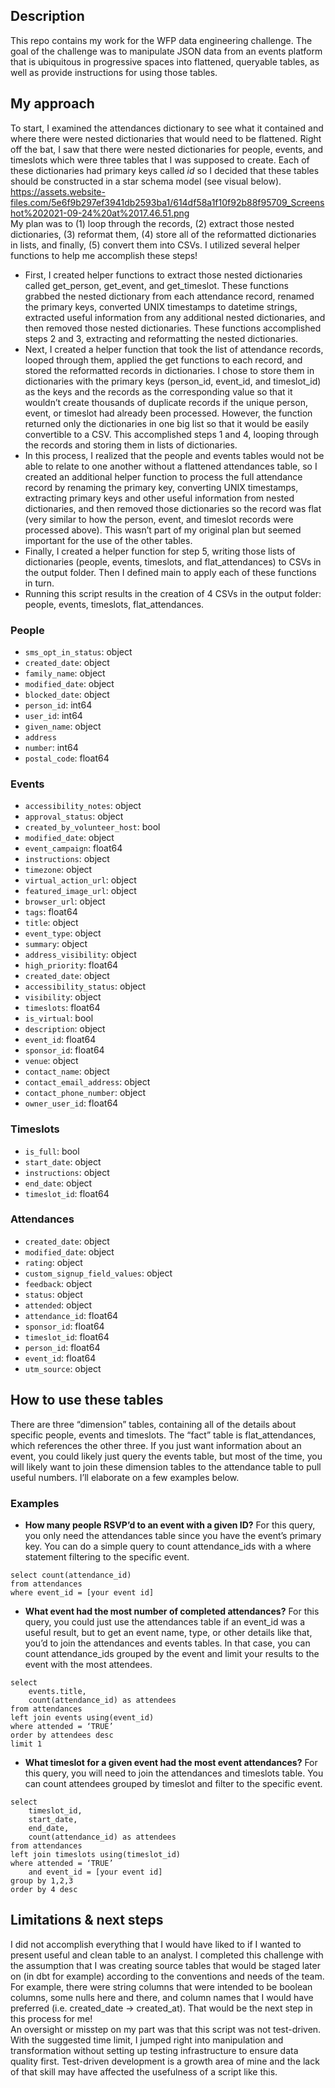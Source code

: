 ## Description
This repo contains my work for the WFP data engineering challenge. The goal of the challenge was to manipulate JSON data from an events platform that is ubiquitous in progressive spaces into flattened, queryable tables, as well as provide instructions for using those tables.

## My approach
To start, I examined the attendances dictionary to see what it contained and where there were nested dictionaries that would need to be flattened. Right off the bat, I saw that there were nested dictionaries for people, events, and timeslots which were three tables that I was supposed to create. Each of these dictionaries had primary keys called *id* so I decided that these tables should be constructed in a star schema model (see visual below). <br />
https://assets.website-files.com/5e6f9b297ef3941db2593ba1/614df58a1f10f92b88f95709_Screenshot%202021-09-24%20at%2017.46.51.png <br />
My plan was to (1) loop through the records, (2) extract those nested dictionaries, (3) reformat them, (4) store all of the reformatted dictionaries in lists, and finally, (5) convert them into CSVs. I utilized several helper functions to help me accomplish these steps!
- First, I created helper functions to extract those nested dictionaries called get_person, get_event, and get_timeslot. These functions grabbed the nested dictionary from each attendance record, renamed the primary keys, converted UNIX timestamps to datetime strings, extracted useful information from any additional nested dictionaries, and then removed those nested dictionaries. These functions accomplished steps 2 and 3, extracting and reformatting the nested dictionaries.
- Next, I created a helper function that took the list of attendance records, looped through them, applied the get functions to each record, and stored the reformatted records in dictionaries. I chose to store them in dictionaries with the primary keys (person_id, event_id, and timeslot_id) as the keys and the records as the corresponding value so that it wouldn’t create thousands of duplicate records if the unique person, event, or timeslot had already been processed. However, the function returned only the dictionaries in one big list so that it would be easily convertible to a CSV. This accomplished steps 1 and 4, looping through the records and storing them in lists of dictionaries.
- In this process, I realized that the people and events tables would not be able to relate to one another without a flattened attendances table, so I created an additional helper function to process the full attendance record by renaming the primary key, converting UNIX timestamps, extracting primary keys and other useful information from nested dictionaries, and then removed those dictionaries so the record was flat (very similar to how the person, event, and timeslot records were processed above). This wasn’t part of my original plan but seemed important for the use of the other tables.
- Finally, I created a helper function for step 5, writing those lists of dictionaries (people, events, timeslots, and flat_attendances) to CSVs in the output folder. Then I defined main to apply each of these functions in turn.
- Running this script results in the creation of 4 CSVs in the output folder: people, events, timeslots, flat_attendances.

### People
- `sms_opt_in_status`: object
- `created_date`: object
- `family_name`: object
- `modified_date`: object
- `blocked_date`: object
- `person_id`: int64
- `user_id`: int64
- `given_name`: object
- `address`
- `number`: int64
- `postal_code`: float64

### Events 
- `accessibility_notes`: object
- `approval_status`: object
- `created_by_volunteer_host`: bool
- `modified_date`: object
- `event_campaign`: float64
- `instructions`: object
- `timezone`: object
- `virtual_action_url`: object
- `featured_image_url`: object
- `browser_url`: object
- `tags`: float64
- `title`: object
- `event_type`: object
- `summary`: object
- `address_visibility`: object
- `high_priority`: float64
- `created_date`: object
- `accessibility_status`: object
- `visibility`: object
- `timeslots`: float64
- `is_virtual`: bool
- `description`: object
- `event_id`: float64
- `sponsor_id`: float64
- `venue`: object
- `contact_name`: object
- `contact_email_address`: object
- `contact_phone_number`: object
- `owner_user_id`: float64

### Timeslots
- `is_full`: bool
- `start_date`: object
- `instructions`: object
- `end_date`: object
- `timeslot_id`: float64

### Attendances
- `created_date`: object
- `modified_date`: object
- `rating`: object
- `custom_signup_field_values`: object
- `feedback`: object
- `status`: object
- `attended`: object
- `attendance_id`: float64
- `sponsor_id`: float64
- `timeslot_id`: float64
- `person_id`: float64
- `event_id`: float64
- `utm_source`: object

## How to use these tables
There are three “dimension” tables, containing all of the details about specific people, events and timeslots. The “fact” table is flat_attendances, which references the other three. If you just want information about an event, you could likely just query the events table, but most of the time, you will likely want to join these dimension tables to the attendance table to pull useful numbers. I’ll elaborate on a few examples below. 
### Examples
- **How many people RSVP’d to an event with a given ID?** For this query, you only need the attendances table since you have the event’s primary key. You can do a simple query to count attendance_ids with a where statement filtering to the specific event. 
```
select count(attendance_id) 
from attendances 
where event_id = [your event id]
```
- **What event had the most number of completed attendances?** For this query, you could just use the attendances table if an event_id was a useful result, but to get an event name, type, or other details like that, you’d to join the attendances and events tables. In that case, you can count attendance_ids grouped by the event and limit your results to the event with the most attendees. 
```
select 
    events.title, 
    count(attendance_id) as attendees 
from attendances 
left join events using(event_id) 
where attended = ‘TRUE’ 
order by attendees desc 
limit 1
```
- **What timeslot for a given event had the most event attendances?** For this query, you will need to join the attendances and timeslots table. You can count attendees grouped by timeslot and filter to the specific event.
```
select 
    timeslot_id, 
    start_date, 
    end_date, 
    count(attendance_id) as attendees 
from attendances 
left join timeslots using(timeslot_id) 
where attended = ‘TRUE’ 
    and event_id = [your event id]
group by 1,2,3
order by 4 desc
```
## Limitations & next steps
I did not accomplish everything that I would have liked to if I wanted to present useful and clean table to an analyst. I completed this challenge with the assumption that I was creating source tables that would be staged later on (in dbt for example) according to the conventions and needs of the team. For example, there were string columns that were intended to be boolean columns, some nulls here and there, and column names that I would have preferred (i.e. created_date → created_at). That would be the next step in this process for me!<br />
An oversight or misstep on my part was that this script was not test-driven. With the suggested time limit, I jumped right into manipulation and transformation without setting up testing infrastructure to ensure data quality first. Test-driven development is a growth area of mine and the lack of that skill may have affected the usefulness of a script like this. 
						
						 					
				
			
		

